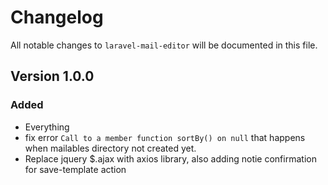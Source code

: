 # Changelog

All notable changes to `laravel-mail-editor` will be documented in this file.

## Version 1.0.0

### Added
- Everything
- fix error `Call to a member function sortBy() on null` that happens when mailables directory not created yet.
- Replace jquery $.ajax with axios library, also adding notie confirmation for save-template action